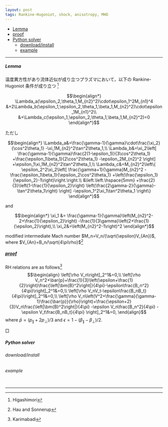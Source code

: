 ```yaml
---
layout: post
tags: Rankine-Hugoniot, shock, anisotropy, MHD
---
```

<script type="text/x-mathjax-config">MathJax.Hub.Config({tex2jax:{inlineMath:[['\$','\$'],['\\(','\\)']],processEscapes:true},CommonHTML: {matchFontHeight:false}});</script>
<script type="text/javascript" async src="https://cdnjs.cloudflare.com/ajax/libs/mathjax/2.7.1/MathJax.js?config=TeX-MML-AM_CHTML"></script>


<!-- @import "[TOC]" {cmd="toc" depthFrom=2 depthTo=6 orderedList=false} -->

<!-- code_chunk_output -->

- [Lemma](#lemma)
- [proof](#uproofu)
- [Python solver](#python-solver)
  - [download/install](#downloadinstall)
  - [example](#example)

<!-- /code_chunk_output -->

---
##### Lemma

温度異方性があり流体近似が成り立つプラズマにおいて，以下の Rankine-Hugoniot 条件が成り立つ [^1]

$$\begin{align*}
\Lambda_a(\epsilon_2,\theta_1,M_{n2}^2)\cdot\epsilon_1^2M_{n1}^4
&+2\Lambda_b(\epsilon_1,\epsilon_2,\theta_1,\beta_1,M_{n2}^2)\cdot\epsilon_1M_{n1}^2\\
&+\Lambda_c(\epsilon_1,\epsilon_2,\theta_1,\beta_1,M_{n2}^2)=0
\end{align*}$$

ただし

$$\begin{align*}
\Lambda_a&=\frac{\gamma-1}{\gamma}\cdot\frac{\xi_2}{\cos^2\theta_1}
-\xi_1M_{n2}^2\tan^2\theta_1,\\
\Lambda_b&=\xi_2\left[
    \frac{\gamma-1}{\gamma}\frac{2(1-\epsilon_1)}{3\cos^2\theta_1}
    +\frac{\epsilon_1\beta_1}{2\cos^2\theta_1}
    -\epsilon_2M_{n2}^2
\right]
+\epsilon_1\xi_1M_{n2}^2\tan^2\theta_1,\\
\Lambda_c&=M_{n2}^2\left\{
    \epsilon_2^2\xi_2\left[
        \frac{\gamma+1}{\gamma}M_{n2}^2
        -\frac{\epsilon_1\beta_1}{\epsilon_2\cos^2\theta_1}
        +\left(\frac{\epsilon_1}{\epsilon_2}-1\right)\right.\right.\\
    &\left.\left.\hspace{5mm}
        +\frac{2}{3}\left(1-\frac{1}{\epsilon_2}\right)
        \left(\frac{2\gamma-2}{\gamma}-\tan^2\theta_1\right)
    \right]
    -\epsilon_1^2\xi_1\tan^2\theta_1
\right\}
\end{align*}$$

and

$$\begin{align*}
\xi_1 &= \frac{\gamma-1}{\gamma}\left(M_{n2}^2-2+\frac{1}{\epsilon_2}\right)
-\frac{1}{3\gamma}\left(2+\frac{1}{\epsilon_2}\right),\\
\xi_2&=\left(M_{n2}^2-1\right)^2
\end{align*}$$

modified intermediate Mach number $M_n=V_n/(\sqrt{\epsilon}V_{An})$, where $V_{An}=B_n/\sqrt{4\pi\rho}$[^2]

##### <u>proof</u>

RH relations are as follows[^3]
$$\begin{align}
\left[\rho V_n\right]_2^1&=0,\\
\left[\rho V_n^2+\bar{p}+\frac{1}{3}\left(\epsilon+\frac{1}{2}\right)\frac{\left|\bm{B}^2\right|}{4\pi}-\epsilon\frac{B_n^2}{4\pi}\right]_2^1&=0,\\
\left[\rho V_nV_t-\epsilon\frac{B_nB_t}{4\pi}\right]_2^1&=0,\\
\left[\rho V_n\left(V^2+\frac{\gamma}{\gamma-1}\frac{\bar{p}}{\rho}\right)+\frac{\epsilon+2}{3}V_n\frac{\left|\bm{B}^2\right|}{4\pi}
-\epsilon V_n\frac{B_n^2}{4\pi}
-\epsilon V_t\frac{B_nB_t}{4\pi}
\right]_2^1&=0,
\end{align}$$
where $\bar{p}=(p_\parallel+2p_\perp)/3$ and $\epsilon=1-(\beta_\parallel-\beta_\perp)/2$.

$\Box$

##### Python solver

###### download/install



###### example

```Python
```

---
[^1]: Higashimori
[^2]: Hau and Sonnerup
[^3]: Karimabadi